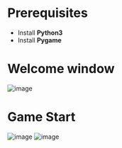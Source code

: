 # Prerequisites
- Install **Python3**
- Install **Pygame**

# Welcome window
![image](https://user-images.githubusercontent.com/91420481/163219057-9e22a0fb-a8f0-473b-8eda-767b20e5e430.png)

# Game Start
![image](https://user-images.githubusercontent.com/91420481/163219364-64700114-3869-4079-82ea-b5aa92156ec9.png)
![image](https://user-images.githubusercontent.com/91420481/163219545-2669d060-9e13-4744-8c36-a861301bc942.png)
